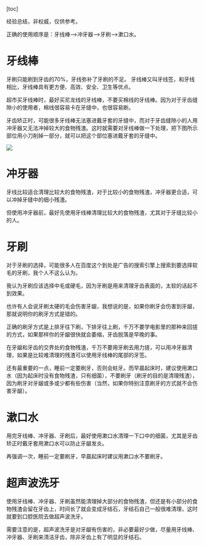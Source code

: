 [toc]

经验总结，非权威，仅供参考。

正确的使用顺序是：牙线棒-->冲牙器-->牙刷-->漱口水。

# 牙线棒

牙刷只能刷到牙齿的70%，牙线弥补了牙刷的不足。 牙线棒又叫牙线签，和牙线相比，牙线棒具有更方便、高效、安全、卫生等优点。

超市买牙线棒时，最好买尼龙线的牙线棒，不要买棉线的牙线棒。因为对于牙齿缝隙小的使用者，棉线很容易卡在牙缝中，也很容易断。

牙齿矫正时，可能很多牙线棒无法塞进戴牙套的牙缝中，而对于牙齿缝隙小的人用冲牙器又无法冲掉较大的食物残渣。这时就需要对牙线棒做一下处理，把下图所示部位用小刀削掉一部分，就可以把这个部位塞进戴牙套的牙缝中。

![](http://8.222.150.121/pictures/dental-floss.PNG)


# 冲牙器

牙线比较适合清理比较大的食物残渣，对于比较小的食物残渣，冲牙器更合适，可以冲掉牙缝中的细小残渣。

但使用冲牙器前，最好先使用牙线棒清理比较大的食物残渣，尤其对于牙缝比较小的人。

# 牙刷

对于牙刷的选择，可能很多人在百度这个到处是广告的搜索引擎上搜索到要选择软毛的牙刷，我个人不这么认为。

我认为牙刷应该选择中毛或硬毛，因为牙刷是用来清理牙齿表面的，太软的话起不到效果。

也许有人会说牙刷太硬的毛会伤害牙龈，我想说的是，如果你刷牙会伤害到牙龈，那就说明你的刷牙方式是错的。

正确的刷牙方式是上排牙往下刷，下排牙往上刷，千万不要学电影里的那种来回搓的方式，如果那样你的牙龈很快就会萎缩，牙齿脱落是早晚的事。

在牙龈和牙齿的交界处的食物残渣，千万不要用牙刷去用力搓，可以用冲牙器清理，如果是比较难清理的残渣可以使用牙线棒的尾部的牙签。

还有最重要的一点，睡前一定要刷牙，否则会蛀牙。而早晨起床时，建议使用漱口水（因为起床时没有食物残渣，只有细菌），不要刷牙（刷牙的目的是清理残渣），因为刷牙对牙龈或多或少都有些伤害（当然，如果你特别注意刷牙的方式就不会伤害牙龈）。

# 漱口水

用完牙线棒、冲牙器、牙刷后，最好使用漱口水清理一下口中的细菌，尤其是牙齿矫正时戴牙套用漱口水可以防止牙龈发炎。

再强调一次，睡前一定要刷牙，早晨起床时建议用漱口水不要刷牙。

# 超声波洗牙

使用牙线棒、冲牙器、牙刷虽然能清理掉大部分的食物残渣，但还是有小部分的食物残渣会留在牙齿上，时间长了就会变成牙结石，牙结石自己一般很难清理，这时就要到口腔医院去做超声波洗牙。

需要注意的是，超声波洗牙是对牙龈有伤害的，非必要最好少做，尽量用牙线棒、冲牙器、牙刷来清洁牙齿，除非牙齿上有了明显的牙结石。


